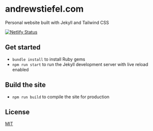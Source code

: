 # andrewstiefel.com
Personal website built with Jekyll and Tailwind CSS

[![Netlify Status](https://api.netlify.com/api/v1/badges/8f058203-ba39-47b9-8bf8-72c4ce1c2605/deploy-status)](https://app.netlify.com/sites/andrewstiefel/deploys)

## Get started
* `bundle install` to install Ruby gems
* `npm run start` to run the Jekyll development server with live reload enabled

## Build the site
* `npm run build` to compile the site for production

## License
[MIT](https://github.com/andrewstiefel/andrewstiefel.com/blob/master/LICENSE.md)
